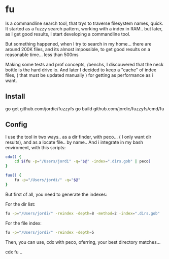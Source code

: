 
# fu

Is a commandline search tool, that trys to traverse filesystem names, quick.
It started as a fuzzy search pattern, working with a index in RAM.. but later, 
as I get good results, I start developing a commandline tool.

But something happened, when I try to search in my home... there are around 200K files, and its almost impossible, to get good results on a reasonable time... less than 500ms

Making some tests and prof concepts, /benchs, I discouvered that the neck bottle is the hard drive io. And later I decided to keep a "cache" of index files, ( that must be updated manually ) for getting as performance as i want.

## Install 

go get github.com/jordic/fuzzyfs
go build github.com/jordic/fuzzyfs/cmd/fu

## Config 

I use the tool in two ways.. as a dir finder, with peco... ( I only want dir results), and as a locate file.. by name.. And i integrate in my bash enviroment, with this scripts:

```bash
cdx() {
    cd $(fu -p="/Users/jordi" -q="$@" -index=".dirs.gob" | peco)
}

fuu() {
    fu -p="/Users/jordi/" -q="$@"
}
```

But first of all, you need to generate the indexes:

For the dir list:
```bash
fu -p="/Users/jordi/" -reindex -depth=8 -method=2 -index=".dirs.gob"
```

For the file index:
```bash
fu -p="/Users/jordi/" -reindex -depth=5 
```

Then, you can use, cdx with peco, oferring, your best directory matches... 

cdx fu .. 




